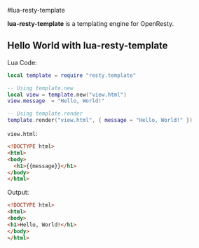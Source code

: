 #lua-resty-template

**lua-resty-template** is a templating engine for OpenResty.

## Hello World with lua-resty-template

Lua Code:

```lua
local template = require "resty.template"

-- Using template.new
local view = template.new("view.html")
view.message  = "Hello, World!"

-- Using template.render
template.render("view.html", { message = "Hello, World!" })


```

`view.html`:

```html
<!DOCTYPE html>
<html>
<body>
  <h1>{{message}}</h1>
</body>
</html>
```

Output:

```html
<!DOCTYPE html>
<html>
<body>
<h1>Hello, World!</h1>
</body>
</html>
```

